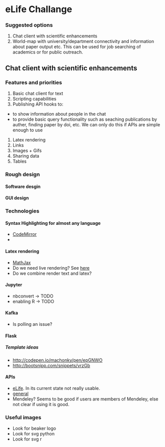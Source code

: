 # eLife Challange

### Suggested options

1. Chat client with scientific enhancements
1. World-map with university/department connectivity and information about paper output etc. This can be used for job searching of academics or for public outreach.


## Chat client with scientific enhancements

### Features and priorities

1. Basic chat client for text
1. Scripting capabilities
1. Publishing API hooks to:
  * to show information about people in the chat
  * to provide basic query functionality such as seaching publications by auther, finding paper by doi, etc.
  We can only do this if APIs are simple enough to use
1. Latex rendering
1. Links
1. Images + Gifs
1. Sharing data
1. Tables


### Rough design

#### Software desgin

#### GUI design

### Technologies 

#### Syntax Highlighting for almost any language
* [CodeMirror](https://codemirror.net/)
*  

#### Latex rendering
* [MathJax](https://www.mathjax.org/)
* Do we need live rendering? See [here](https://cdn.mathjax.org/mathjax/latest/test/sample-dynamic-2.html)
* Do we combine render text and latex?

#### Jupyter
* nbconvert -> TODO
* enabling R -> TODO


#### Kafka
* Is polling an issue?

#### Flask

##### Template ideas
* http://codepen.io/machonky/pen/epGNWO
* http://bootsnipp.com/snippets/vrzGb


#### APIs
* [eLife](https://master.api.elifesciences.org/). In its current state not really usable.
* [general](http://guides.lib.berkeley.edu/information-studies/apis)
* Mendeley? Seems to be good if users are members of Mendeley, else not clear if using it is good.

### Useful images
* Look for beaker logo
* Look for svg python
* Look for svg r
